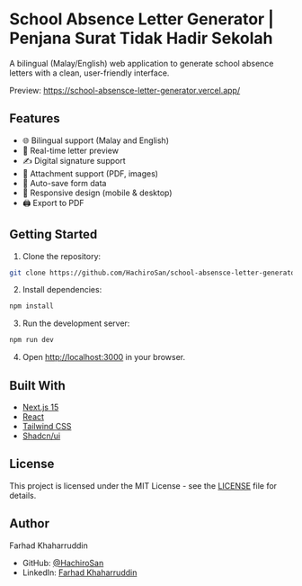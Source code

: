# School Absence Letter Generator | Penjana Surat Tidak Hadir Sekolah

A bilingual (Malay/English) web application to generate school absence letters with a clean, user-friendly interface.

Preview: https://school-absensce-letter-generator.vercel.app/

## Features

- 🌐 Bilingual support (Malay and English)
- 📝 Real-time letter preview
- ✍️ Digital signature support
- 📎 Attachment support (PDF, images)
- 💾 Auto-save form data
- 📱 Responsive design (mobile & desktop)
- 🖨️ Export to PDF

## Getting Started

1. Clone the repository:
```bash
git clone https://github.com/HachiroSan/school-absensce-letter-generator
```

2. Install dependencies:
```bash
npm install
```

3. Run the development server:
```bash
npm run dev
```

4. Open [http://localhost:3000](http://localhost:3000) in your browser.

## Built With

- [Next.js 15](https://nextjs.org/)
- [React](https://reactjs.org/)
- [Tailwind CSS](https://tailwindcss.com/)
- [Shadcn/ui](https://ui.shadcn.com/)

## License

This project is licensed under the MIT License - see the [LICENSE](LICENSE) file for details.

## Author

Farhad Khaharruddin
- GitHub: [@HachiroSan](https://github.com/HachiroSan)
- LinkedIn: [Farhad Khaharruddin](https://www.linkedin.com/in/farhad-khaharruddin/)

